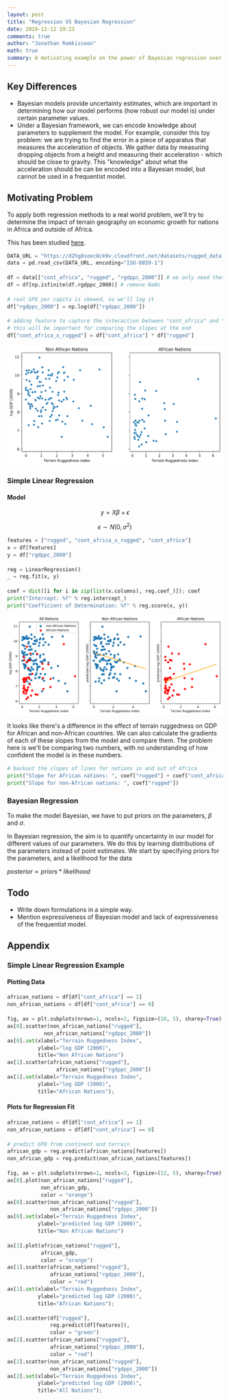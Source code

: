 ```yaml
---
layout: post
title: "Regression VS Bayesian Regression"
date: 2019-12-12 19:23
comments: true
author: "Jonathan Ramkissoon"
math: true
summary: A motivating example on the power of Bayesian regression over simple linear regression.
---
```


## Key Differences
- Bayesian models provide uncertainty estimates, which are important in determining how our model performs (how robust our model is) under certain parameter values.
- Under a Bayesian framework, we can encode knowledge about parameters to supplement the model. For example, consider this toy problem: we are trying to find the error in a piece of apparatus that measures the acceleration of objects. We gather data by measuring dropping objects from a height and measuring their acceleration - which should be close to gravity. This "knowledge" about what the acceleration should be can be encoded into a Bayesian model, but cannot be used in a frequentist model.


## Motivating Problem

To apply both regression methods to a real world problem, we'll try to determine the impact of terrain geography on economic growth for nations in Africa and outside of Africa.

This has been studied [here](https://diegopuga.org/papers/rugged.pdf).

```python
DATA_URL = "https://d2hg8soec8ck9v.cloudfront.net/datasets/rugged_data.csv"
data = pd.read_csv(DATA_URL, encoding="ISO-8859-1")

df = data[["cont_africa", "rugged", "rgdppc_2000"]] # we only need these features
df = df[np.isfinite(df.rgdppc_2000)] # remove NaNs

# real GPD per capita is skewed, so we'll log it
df["rgdppc_2000"] = np.log(df["rgdppc_2000"])

# adding feature to capture the interaction between "cont_africa" and "rugged"
# this will be important for comparing the slopes at the end
df["cont_africa_x_rugged"] = df["cont_africa"] * df["rugged"]
```


![](/assets/africa_data_viz.png)
<!--![Figure1](/assets/word2vec_viz.png)-->


### Simple Linear Regression
#### Model

$$ y = X\beta + \epsilon $$

$$ \epsilon \sim N(0, \sigma^{2}) $$

```python
features = ["rugged", "cont_africa_x_rugged", "cont_africa"]
x = df[features]
y = df["rgdppc_2000"]

reg = LinearRegression()
_ = reg.fit(x, y)

coef = dict([i for i in zip(list(x.columns), reg.coef_)]); coef
print("Intercept: %f" % reg.intercept_)
print("Coefficient of Determination: %f" % reg.score(x, y))
```

![](/assets/linear_regression_fit.png)
<!-- plots for regression fit -->

It looks like there's a difference in the effect of terrain ruggedness on GDP for African and non-African countries. We can also calculate the gradients of each of these slopes from the model and compare them. The problem here is we'll be comparing two numbers, with no understanding of how confident the model is in these numbers.

```python
# backout the slopes of lines for nations in and out of Africa
print("Slope for African nations: ", coef["rugged"] + coef["cont_africa_x_rugged"])
print("Slope for non-African nations: ", coef["rugged"])
```

### Bayesian Regression

To make the model Bayesian, we have to put priors on the parameters, $\beta$ and $\sigma$.


In Bayesian regression, the aim is to quantify uncertainty in our model for different values of our parameters. We do this by learning distributions of the parameters instead of point estimates.
We start by specifying priors for the parameters, and a likelihood for the data

$posterior \propto priors * likelihood$

## Todo
- Write down formulations in a simple way.
- Mention expressiveness of Bayesian model and lack of expressiveness of the frequentist model.


## Appendix

### Simple Linear Regression Example

#### Plotting Data
```python
african_nations = df[df["cont_africa"] == 1]
non_african_nations = df[df["cont_africa"] == 0]

fig, ax = plt.subplots(nrows=1, ncols=2, figsize=(10, 5), sharey=True)
ax[0].scatter(non_african_nations["rugged"],
            non_african_nations["rgdppc_2000"])
ax[0].set(xlabel="Terrain Ruggedness Index",
          ylabel="log GDP (2000)",
          title="Non African Nations")
ax[1].scatter(african_nations["rugged"],
                african_nations["rgdppc_2000"])
ax[1].set(xlabel="Terrain Ruggedness Index",
          ylabel="log GDP (2000)",
          title="African Nations");
```

#### Plots for Regression Fit
```python
african_nations = df[df["cont_africa"] == 1]
non_african_nations = df[df["cont_africa"] == 0]

# predict GPD from continent and terrain
african_gdp = reg.predict(african_nations[features])
non_african_gdp = reg.predict(non_african_nations[features])

fig, ax = plt.subplots(nrows=1, ncols=3, figsize=(12, 5), sharey=True)
ax[0].plot(non_african_nations["rugged"],
           non_african_gdp,
           color = "orange")
ax[0].scatter(non_african_nations["rugged"],
              non_african_nations["rgdppc_2000"])
ax[0].set(xlabel="Terrain Ruggedness Index",
          ylabel="predicted log GDP (2000)",
          title="Non African Nations")

ax[1].plot(african_nations["rugged"],
           african_gdp,
           color = "orange")
ax[1].scatter(african_nations["rugged"],
              african_nations["rgdppc_2000"],
              color = "red")
ax[1].set(xlabel="Terrain Ruggedness Index",
          ylabel="predicted log GDP (2000)",
          title="African Nations");

ax[2].scatter(df["rugged"],
              reg.predict(df[features]),
              color = "green")
ax[2].scatter(african_nations["rugged"],
              african_nations["rgdppc_2000"],
              color = "red")
ax[2].scatter(non_african_nations["rugged"],
              non_african_nations["rgdppc_2000"])
ax[2].set(xlabel="Terrain Ruggedness Index",
          ylabel="predicted log GDP (2000)",
          title="All Nations");
```
